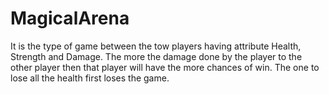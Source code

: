 # MagicalArena
It is the type of game between the tow players having attribute Health, Strength and Damage. The more the damage done by the player to the other player then that player will have the more chances of win. The one to lose all the health first loses the game.
